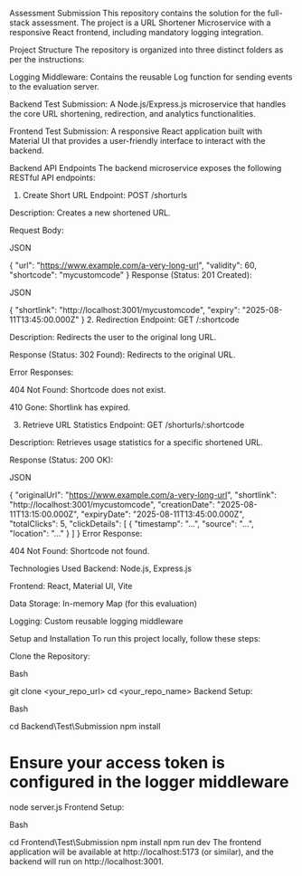 Assessment Submission
This repository contains the solution for the full-stack assessment. The project is a URL Shortener Microservice with a responsive React frontend, including mandatory logging integration.

Project Structure
The repository is organized into three distinct folders as per the instructions:

Logging Middleware: Contains the reusable Log function for sending events to the evaluation server.

Backend Test Submission: A Node.js/Express.js microservice that handles the core URL shortening, redirection, and analytics functionalities.

Frontend Test Submission: A responsive React application built with Material UI that provides a user-friendly interface to interact with the backend.

Backend API Endpoints
The backend microservice exposes the following RESTful API endpoints:

1. Create Short URL
   Endpoint: POST /shorturls

Description: Creates a new shortened URL.

Request Body:

JSON

{
"url": "https://www.example.com/a-very-long-url",
"validity": 60,
"shortcode": "mycustomcode"
}
Response (Status: 201 Created):

JSON

{
"shortlink": "http://localhost:3001/mycustomcode",
"expiry": "2025-08-11T13:45:00.000Z"
} 2. Redirection
Endpoint: GET /:shortcode

Description: Redirects the user to the original long URL.

Response (Status: 302 Found): Redirects to the original URL.

Error Responses:

404 Not Found: Shortcode does not exist.

410 Gone: Shortlink has expired.

3. Retrieve URL Statistics
   Endpoint: GET /shorturls/:shortcode

Description: Retrieves usage statistics for a specific shortened URL.

Response (Status: 200 OK):

JSON

{
"originalUrl": "https://www.example.com/a-very-long-url",
"shortlink": "http://localhost:3001/mycustomcode",
"creationDate": "2025-08-11T13:15:00.000Z",
"expiryDate": "2025-08-11T13:45:00.000Z",
"totalClicks": 5,
"clickDetails": [
{ "timestamp": "...", "source": "...", "location": "..." }
]
}
Error Response:

404 Not Found: Shortcode not found.

Technologies Used
Backend: Node.js, Express.js

Frontend: React, Material UI, Vite

Data Storage: In-memory Map (for this evaluation)

Logging: Custom reusable logging middleware

Setup and Installation
To run this project locally, follow these steps:

Clone the Repository:

Bash

git clone <your_repo_url>
cd <your_repo_name>
Backend Setup:

Bash

cd Backend\Test\Submission
npm install

# Ensure your access token is configured in the logger middleware

node server.js
Frontend Setup:

Bash

cd Frontend\Test\Submission
npm install
npm run dev
The frontend application will be available at http://localhost:5173 (or similar), and the backend will run on http://localhost:3001.
